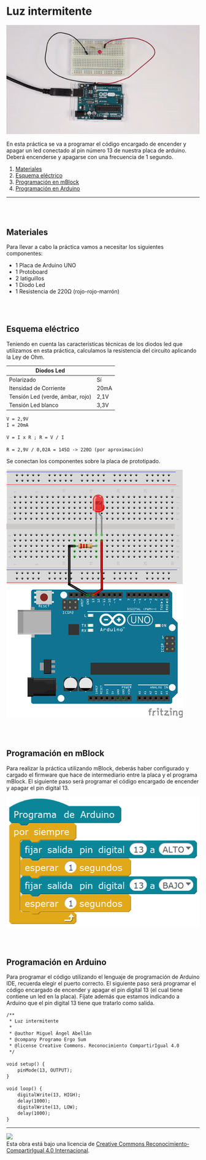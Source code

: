 # Luz intermitente

![Animación](practica.gif)

En esta práctica se va a programar el código encargado de encender y apagar un led conectado al pin número 13 de nuestra placa de arduino. Deberá encenderse y apagarse con una frecuencia de 1 segundo.

1.	[Materiales](#materiales)
2.	[Esquema eléctrico](#esquema-eléctrico)
3.	[Programación en mBlock](#programación-en-mblock)
4.	[Programación en Arduino](#programación-en-arduino)



---


<br><br>


## Materiales

Para llevar a cabo la práctica vamos a necesitar los siguientes componentes:
- 1 Placa de Arduino UNO
- 1 Protoboard
- 2 latiguillos
- 1 Diodo Led
- 1 Resistencia de 220Ω (rojo-rojo-marrón)


<br><br>


## Esquema eléctrico

Teniendo en cuenta las características técnicas de los diodos led que utilizamos en esta práctica, calculamos la resistencia del circuito aplicando la Ley de Ohm.

| Diodos Led                       |        |
| -------------------------------- | ------ |
| Polarizado                       | Sí     |
| Itensidad de Corriente           | 20mA   |
| Tensión Led (verde, ámbar, rojo) | 2,1V   |
| Tensión Led blanco               | 3,3V   |


```
V = 2,9V
I = 20mA

V = I x R ; R = V / I

R = 2,9V / 0,02A = 145Ω -> 220Ω (por aproximación)
```

Se conectan los componentes sobre la placa de prototipado.

![Esquema eléctrico](fritzing.png)


<br><br>


## Programación en mBlock

Para realizar la práctica utilizando mBlock, deberás haber configurado y cargado el firmware que hace de intermediario entre la placa y el programa mBlock. El siguiente paso será programar el código encargado de encender y apagar el pin digital 13.

![Programación en mBlock](mblock.png)


<br><br>


## Programación en Arduino

Para programar el código utilizando el lenguaje de programación de Arduino IDE, recuerda elegir el puerto correcto. El siguiente paso será programar el código encargado de encender y apagar el pin digital 13 (el cual tiene contiene un led en la placa). Fíjate además que estamos indicando a Arduino que el pin digital 13 tiene que tratarlo como salida.

```
/**
 * Luz intermitente
 * 
 * @author Miguel Ángel Abellán
 * @company Programo Ergo Sum
 * @license Creative Commons. Reconocimiento CompartirIgual 4.0
 */

void setup() {
	pinMode(13, OUTPUT);
}

void loop() {
	digitalWrite(13, HIGH);
	delay(1000);
	digitalWrite(13, LOW);
	delay(1000);
}
```



---



<img src="http://i.creativecommons.org/l/by-sa/4.0/88x31.png" /><br>
Esta obra está bajo una licencia de [Creative Commons Reconocimiento-CompartirIgual 4.0 Internacional](https://creativecommons.org/licenses/by-sa/4.0/deed.es_ES).